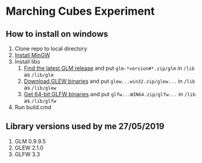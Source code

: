 # Marching Cubes Experiment

## How to install on windows
1. Clone repo to local directory
2. [Install MinGW](https://sourceforge.net/projects/mingw-w64/)
3. Install libs
   1. [Find the latest GLM release](https://github.com/g-truc/glm/tags)
      and put `glm-*version#*.zip/glm` in `/lib` as `/lib/glm`
   2. [Download GLEW binaries](http://glew.sourceforge.net/)
      and put `glew...win32.zip/glew...` in `/lib` as `/lib/glew`
   3. [Get 64-bit GLFW binaries](https://www.glfw.org/download.html)
      and put `glfw...WIN64.zip/glfw...` in `/lib` as `/lib/glfw`
4. Run build.cmd

## Library versions used by me 27/05/2019
1. GLM 0.9.9.5
2. GLEW 2.1.0
3. GLFW 3.3
